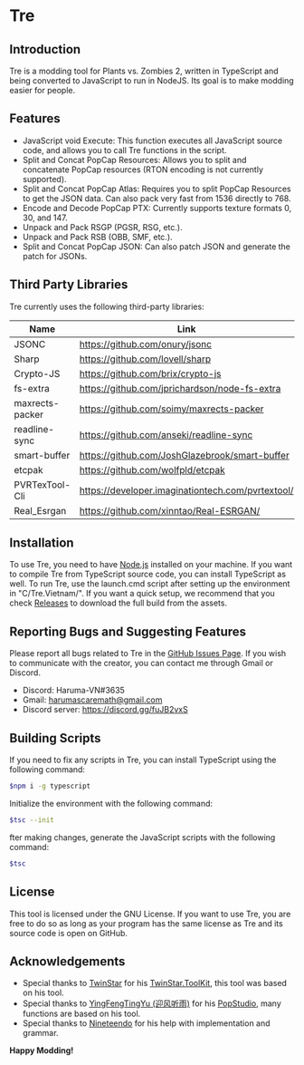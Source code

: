 # Tre
## Introduction


Tre is a modding tool for Plants vs. Zombies 2, written in TypeScript and being converted to JavaScript to run in NodeJS. Its goal is to make modding easier for people.


## Features

- JavaScript void Execute: This function executes all JavaScript source code, and allows you to call Tre functions in the script.
- Split and Concat PopCap Resources: Allows you to split and concatenate PopCap resources (RTON encoding is not currently supported).
- Split and Concat PopCap Atlas: Requires you to split PopCap Resources to get the JSON data. Can also pack very fast from 1536 directly to 768.
- Encode and Decode PopCap PTX: Currently supports texture formats 0, 30, and 147.
- Unpack and Pack RSGP (PGSR, RSG, etc.).
- Unpack and Pack RSB (OBB, SMF, etc.).
- Split and Concat PopCap JSON: Can also patch JSON and generate the patch for JSONs.

## Third Party Libraries

Tre currently uses the following third-party libraries:

| Name | Link |
| ------ | ------ |
| JSONC | https://github.com/onury/jsonc |
| Sharp | https://github.com/lovell/sharp |
| Crypto-JS | https://github.com/brix/crypto-js |
| fs-extra | https://github.com/jprichardson/node-fs-extra|
| maxrects-packer | https://github.com/soimy/maxrects-packer|
| readline-sync | https://github.com/anseki/readline-sync |
| smart-buffer | https://github.com/JoshGlazebrook/smart-buffer |
| etcpak | https://github.com/wolfpld/etcpak |
| PVRTexTool-Cli | https://developer.imaginationtech.com/pvrtextool/ |
| Real_Esrgan | https://github.com/xinntao/Real-ESRGAN/ |
## Installation

To use Tre, you need to have [Node.js](https://nodejs.org/) installed on your machine. If you want to compile Tre from TypeScript source code, you can install TypeScript as well. To run Tre, use the launch.cmd script after setting up the environment in "C/Tre.Vietnam/".
If you want a quick setup, we recommend that you check [Releases](https://github.com/Tre-VN/Tre/releases/) to download the full build from the assets.
## Reporting Bugs and Suggesting Features

Please report all bugs related to Tre in the [GitHub Issues Page](https://github.com/Tre-VN/Tre/issues/).
If you wish to communicate with the creator, you can contact me through Gmail or Discord.
- Discord: Haruma-VN#3635
- Gmail: harumascaremath@gmail.com
- Discord server: https://discord.gg/fuJB2vxS

## Building Scripts

If you need to fix any scripts in Tre, you can install TypeScript using the following command:

```sh
$npm i -g typescript
```
Initialize the environment with the following command:

```sh
$tsc --init
```
fter making changes, generate the JavaScript scripts with the following command:

```sh
$tsc
```


## License

This tool is licensed under the GNU License. If you want to use Tre, you are free to do so as long as your program has the same license as Tre and its source code is open on GitHub.

## Acknowledgements
- Special thanks to [TwinStar](https://github.com/twinkles-twinstar) for his [TwinStar.ToolKit](https://github.com/twinkles-twinstar/TwinStar.ToolKit), this tool was based on his tool.
- Special thanks to [YingFengTingYu (迎风听雨)](https://github.com/YingFengTingYu) for his [PopStudio](https://github.com/YingFengTingYu/PopStudio), many functions are based on his tool.
- Special thanks to [Nineteendo](https://github.com/Nineteendo) for his help with implementation and grammar.

**Happy Modding!**

